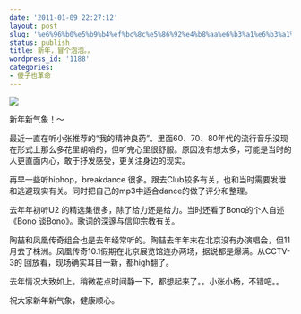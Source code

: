 ```yaml
---
date: '2011-01-09 22:27:12'
layout: post
slug: '%e6%96%b0%e5%b9%b4%ef%bc%8c%e5%86%92%e4%b8%aa%e6%b3%a1%e6%b3%a1%e3%80%82%e3%80%82'
status: publish
title: 新年，冒个泡泡。。
wordpress_id: '1188'
categories:
- 傻子也革命
---
```


[![](http://www.shaziyegeming.net/wp-content/uploads/2011/01/6628711bg922d9d2ef6da6901-271x300.jpg)](http://www.shaziyegeming.net/wp-content/uploads/2011/01/6628711bg922d9d2ef6da6901.jpg)

新年新气象！～

最近一直在听小张推荐的“我的精神良药”。里面60、70、80年代的流行音乐没现在形式上那么多花里胡哨的，但听完心里很舒服。原因没有想太多，可能是当时的人更直面内心，敢于抒发感受，更关注身边的现实。

再早一些听hiphop，breakdance 很多。跟去Club较多有关，也和当时需要发泄和逃避现实有关。同时把自己的mp3中适合dance的做了评分和整理。

去年年初听U2 的精选集很多，除了给力还是给力。当时还看了Bono的个人自述《Bono 谈Bono》。歌词的深邃与信仰宗教有关。

陶喆和凤凰传奇组合也是去年经常听的。陶喆去年年末在北京没有办演唱会，但11月去了株洲。凤凰传奇10.1假期在北京展览馆连办两场，据说都是爆满。从CCTV-3的 回放看，现场确实耳目一新，都high翻了。

去年情况大致如上。稍微花点时间静一下，都想起来了。。小张小杨，不错吧。。

祝大家新年新气象，健康顺心。
